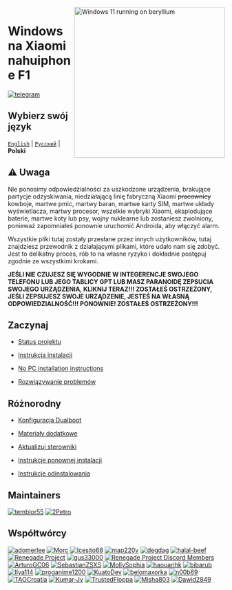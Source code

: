 <img align="right" src="https://github.com/n00b69/woa-beryllium/blob/main/beryllium.png" width="350" alt="Windows 11 running on beryllium">

# Windows na Xiaomi nahuiphone F1
[![telegram](https://img.shields.io/badge/chat-telegram-brightgreen.svg?logo=telegram&style=flat-square)](https://t.me/WinOnF1)

## Wybierz swój język
[`English`](/README.md) | [`Pусский`](/guide/Russian/README-ru.md) | **Polski**

## ⚠️ Uwaga
Nie ponosimy odpowiedzialności za uszkodzone urządzenia, brakujące partycje odzyskiwania, niedziałającą linię fabryczną Xiaomi ~~pracownicy~~ kowboje, martwe pmic, martwy baran, martwe karty SIM, martwe układy wyświetlacza, martwy procesor, wszelkie wybryki Xiaomi, eksplodujące baterie, martwe koty lub psy, wojny nuklearne lub zostaniesz zwolniony, ponieważ zapomniałeś ponownie uruchomić Androida, aby włączyć alarm.

Wszystkie pliki tutaj zostały przesłane przez innych użytkowników, tutaj znajdziesz przewodnik z działającymi plikami, które udało nam się zdobyć. Jest to delikatny proces, rób to na własne ryzyko i dokładnie postępuj zgodnie ze wszystkimi krokami.

**JEŚLI NIE CZUJESZ SIĘ WYGODNIE W INTEGERENCJE SWOJEGO TELEFONU LUB JEGO TABLICY GPT LUB MASZ PARANOIDĘ ZEPSUCIA SWOJEGO URZĄDZENIA, KLIKNIJ TERAZ!!! ZOSTAŁEŚ OSTRZEŻONY, JEŚLI ZEPSUJESZ SWOJE URZĄDZENIE, JESTEŚ NA WŁASNĄ ODPOWIEDZIALNOŚĆ!!! PONOWNIE! ZOSTAŁEŚ OSTRZEŻONY!!!**


## Zaczynaj
- [Status projektu](status.md)

- [Instrukcja instalacji](1-partition.md)

- [No PC installation instructions](https://github.com/Kumar-Jy/woaPocoF1-withoutPC)

- [Rozwiązywanie problemów](troubleshooting.md)


## Różnorodny
- [Konfiguracja Dualboot](dualboot.md)

- [Materiały dodatkowe](materials.md)

- [Aktualizuj sterowniki](update.md)

- [Instrukcje ponownej instalacji](reinstall.md)

- [Instrukcje odinstalowania](uninstall.md)


## Maintainers
[<img alt="temblor55" src="https://images.weserv.nl/?url=https://avatars.githubusercontent.com/u/72646712?v=4&w=45&fit=cover&mask=circle&maxage=7d" />](https://github.com/temblor55)
[<img alt="2Petro" src="https://images.weserv.nl/?url=https://avatars.githubusercontent.com/u/171992640?v=4&w=45&fit=cover&mask=circle&maxage=7d" />](https://github.com/2Petro)


## Współtwórcy
[<img alt="adomerlee" src="https://images.weserv.nl/?url=https://avatars.githubusercontent.com/u/109386069?v=4&w=45&fit=cover&mask=circle&maxage=7d" />](https://github.com/adomerlee)
[<img alt="Morc" src="https://images.weserv.nl/?url=https://avatars.githubusercontent.com/u/13377926?v=4&w=45&fit=cover&mask=circle&maxage=7d" />](https://github.com/TheMorc)
[<img alt="Icesito68" src="https://images.weserv.nl/?url=https://avatars.githubusercontent.com/u/113939920?v=4&w=45&fit=cover&mask=circle&maxage=7d" />](https://github.com/Icesito68)
[<img alt="map220v" src="https://images.weserv.nl/?url=https://avatars.githubusercontent.com/u/14368485?v=4&w=45&fit=cover&mask=circle&maxage=7d" />](https://github.com/map220v)
[<img alt="degdag" src="https://images.weserv.nl/?url=https://avatars.githubusercontent.com/u/22778181?v=4&w=45&fit=cover&mask=circle&maxage=7d" />](https://github.com/degdag)
[<img alt="halal-beef" src="https://images.weserv.nl/?url=https://avatars.githubusercontent.com/u/78730004?v=4&w=45&fit=cover&mask=circle&maxage=7d" />](https://github.com/halal-beef)
[<img alt="Renegade Project" src="https://images.weserv.nl/?url=https://avatars.githubusercontent.com/u/63859504?s=200&v=4&w=45&fit=cover&mask=circle&maxage=7d" />](https://github.com/edk2-porting)
[<img alt="gus33000" src="https://images.weserv.nl/?url=https://avatars.githubusercontent.com/u/3755345?v=4&w=45&fit=cover&mask=circle&maxage=7d" />](https://github.com/gus33000)
[<img alt="Renegade Project Discord Members" src="https://images.weserv.nl/?url=https://cdn.discordapp.com/icons/736563593058713690/68f67bfddf4390b11effc99917b16338.webp?size=256&w=45&fit=cover&mask=circle&maxage=7d" />](https://discord.gg/XXBWfag)
[<img alt="ArturoGC06" src="https://images.weserv.nl/?url=https://avatars.githubusercontent.com/u/76574534?v=4&w=45&fit=cover&mask=circle&maxage=7d" />](https://github.com/ArturoGC06)
[<img alt="SebastianZSXS" src="https://images.weserv.nl/?url=https://avatars.githubusercontent.com/u/111822607?v=4&w=45&fit=cover&mask=circle&maxage=7d" />](https://github.com/SebastianZSXS)
[<img alt="MollySophia" src="https://images.weserv.nl/?url=https://avatars.githubusercontent.com/u/20746884?v=4&w=45&fit=cover&mask=circle&maxage=7d" />](https://github.com/MollySophia)
[<img alt="haouarihk" src="https://images.weserv.nl/?url=https://avatars.githubusercontent.com/u/57036855?v=4&w=45&fit=cover&mask=circle&maxage=7d" />](https://github.com/haouarihk)
[<img alt="bibarub" src="https://images.weserv.nl/?url=https://avatars.githubusercontent.com/u/73599925?v=4&w=45&fit=cover&mask=circle&maxage=7d" />](https://github.com/bibarub)
[<img alt="Ilya114" src="https://images.weserv.nl/?url=https://avatars.githubusercontent.com/u/93242944?v=4&w=45&fit=cover&mask=circle&maxage=7d" />](https://github.com/Ilya114)
[<img alt="proganime1200" src="https://images.weserv.nl/?url=https://avatars.githubusercontent.com/u/32473502?v=4&w=45&fit=cover&mask=circle&maxage=7d" />](https://github.com/proganime1200)
[<img alt="KuatoDev" src="https://images.weserv.nl/?url=https://avatars.githubusercontent.com/u/17999613?v=4&w=45&fit=cover&mask=circle&maxage=7d" />](https://github.com/KuatoDev)
[<img alt="belomaxorka" src="https://images.weserv.nl/?url=https://avatars.githubusercontent.com/u/54049465?v=4&w=45&fit=cover&mask=circle&maxage=7d" />](https://github.com/belomaxorka)
[<img alt="n00b69" src="https://images.weserv.nl/?url=https://avatars.githubusercontent.com/u/83274506?v=4&w=45&fit=cover&mask=circle&maxage=7d" />](https://github.com/n00b69)
[<img alt="TAOCroatia" src="https://images.weserv.nl/?url=https://avatars.githubusercontent.com/u/34100820?v=4&w=45&fit=cover&mask=circle&maxage=7d" />](https://github.com/TAOcroatia)
[<img alt="Kumar-Jy" src="https://images.weserv.nl/?url=https://avatars.githubusercontent.com/u/20044626?v=4&w=45&fit=cover&mask=circle&maxage=7d" />](https://github.com/Kumar-Jy)
[<img alt="TrustedFloppa" src="https://images.weserv.nl/?url=https://avatars.githubusercontent.com/u/85476585?v=4&w=45&fit=cover&mask=circle&maxage=7d" />](https://github.com/TrustedFloppa)
[<img alt="Misha803" src="https://images.weserv.nl/?url=https://avatars.githubusercontent.com/u/118528504?v=4&w=45&fit=cover&mask=circle&maxage=7d" />](https://github.com/Misha803)
[<img alt="Dawid2849" src="https://images.weserv.nl/?url=https://avatars.githubusercontent.com/u/77780707?v=4&w=45&fit=cover&mask=circle&maxage=7d" />](https://github.com/Dawid2849)




















